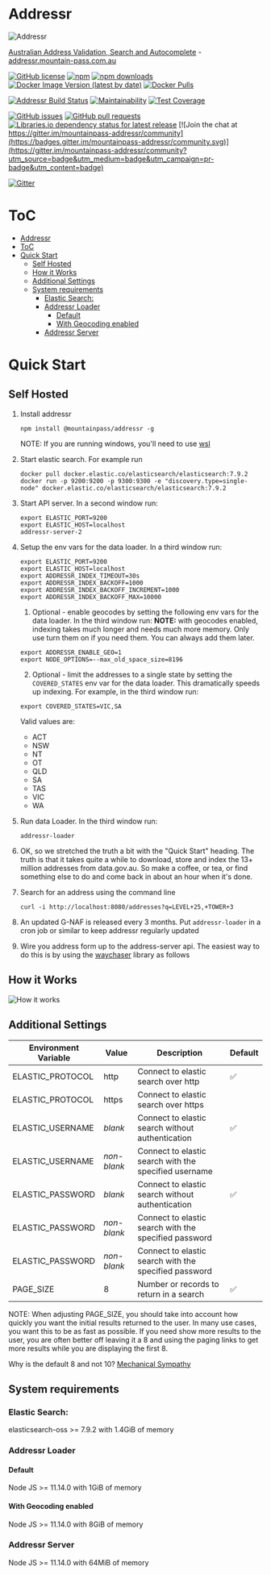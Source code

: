 # Addressr

![Addressr](https://addressr.mountain-pass.com.au/icons/icon-144x144.png 'Addressr')

[Australian Address Validation, Search and Autocomplete](https://addressr.mountain-pass.com.au) - [addressr.mountain-pass.com.au](https://addressr.mountain-pass.com.au)

[![GitHub license](https://img.shields.io/github/license/mountain-pass/addressr)](https://github.com/mountain-pass/addressr/blob/master/LICENSE) [![npm](https://img.shields.io/npm/v/@mountainpass/addressr)](https://www.npmjs.com/package/@mountainpass/addressr) [![npm downloads](https://img.shields.io/npm/dm/@mountainpass/addressr)](https://www.npmjs.com/package/@mountainpass/addressr) [![Docker Image Version (latest by date)](https://img.shields.io/docker/v/mountainpass/addressr?label=image%20version)](https://hub.docker.com/r/mountainpass/addressr) [![Docker Pulls](https://img.shields.io/docker/pulls/mountainpass/addressr)](https://hub.docker.com/r/mountainpass/addressr)

[![Addressr Build Status](https://circleci.com/gh/mountain-pass/addressr.svg?style=shield)](https://circleci.com/gh/mountain-pass/addressr) [![Maintainability](https://api.codeclimate.com/v1/badges/e5117809cacb7e32eb5c/maintainability)](https://codeclimate.com/github/mountain-pass/addressr/maintainability) [![Test Coverage](https://api.codeclimate.com/v1/badges/e5117809cacb7e32eb5c/test_coverage)](https://codeclimate.com/github/mountain-pass/addressr/test_coverage)

[![GitHub issues](https://img.shields.io/github/issues/mountain-pass/addressr)](https://github.com/mountain-pass/addressr/issues) [![GitHub pull requests](https://img.shields.io/github/issues-pr/mountain-pass/addressr)](https://github.com/mountain-pass/addressr/pulls) [![Libraries.io dependency status for latest release](https://img.shields.io/librariesio/release/npm/@mountainpass/addressr)](https://libraries.io/npm/@mountainpass%2Faddressr) [![Join the chat at https://gitter.im/mountainpass-addressr/community](https://badges.gitter.im/mountainpass-addressr/community.svg)](https://gitter.im/mountainpass-addressr/community?utm_source=badge&utm_medium=badge&utm_campaign=pr-badge&utm_content=badge)

[![Gitter](https://badges.gitter.im/mountainpass-addressr/community.svg)](https://gitter.im/mountainpass-addressr/community?utm_source=badge&utm_medium=badge&utm_campaign=pr-badge)

# ToC

- [Addressr](#addressr)
- [ToC](#toc)
- [Quick Start](#quick-start)
  - [Self Hosted](#self-hosted)
  - [How it Works](#how-it-works)
  - [Additional Settings](#additional-settings)
  - [System requirements](#system-requirements)
    - [Elastic Search:](#elastic-search)
    - [Addressr Loader](#addressr-loader)
      - [Default](#default)
      - [With Geocoding enabled](#with-geocoding-enabled)
    - [Addressr Server](#addressr-server)

# Quick Start

## Self Hosted

1. Install addressr
   ```
   npm install @mountainpass/addressr -g
   ```
   NOTE: If you are running windows, you'll need to use [wsl](https://docs.microsoft.com/en-us/windows/wsl/install-win10)
2. Start elastic search. For example run
   ```
   docker pull docker.elastic.co/elasticsearch/elasticsearch:7.9.2
   docker run -p 9200:9200 -p 9300:9300 -e "discovery.type=single-node" docker.elastic.co/elasticsearch/elasticsearch:7.9.2
   ```
3. Start API server. In a second window run:
   ```
   export ELASTIC_PORT=9200
   export ELASTIC_HOST=localhost
   addressr-server-2
   ```
4. Setup the env vars for the data loader. In a third window run:

   ```
   export ELASTIC_PORT=9200
   export ELASTIC_HOST=localhost
   export ADDRESSR_INDEX_TIMEOUT=30s
   export ADDRESSR_INDEX_BACKOFF=1000
   export ADDRESSR_INDEX_BACKOFF_INCREMENT=1000
   export ADDRESSR_INDEX_BACKOFF_MAX=10000
   ```

   1. Optional - enable geocodes by setting the following env vars for the data loader. In the third window run:
      **NOTE:** with geocodes enabled, indexing takes much longer and needs much more memory. Only use turn them on if you need them. You can always add them later.

   ```
   export ADDRESSR_ENABLE_GEO=1
   export NODE_OPTIONS=--max_old_space_size=8196
   ```

   2. Optional - limit the addresses to a single state by setting the `COVERED_STATES` env var for the data loader.
      This dramatically speeds up indexing. For example, in the third window run:

   ```
   export COVERED_STATES=VIC,SA
   ```

   Valid values are:

   - ACT
   - NSW
   - NT
   - OT
   - QLD
   - SA
   - TAS
   - VIC
   - WA

5. Run data Loader. In the third window run:
   ```
   addressr-loader
   ```
6. OK, so we stretched the truth a bit with the "Quick Start" heading. The truth is that it takes quite a while to download, store and index the 13+ million addresses from data.gov.au. So make a coffee, or tea, or find something else to do and come back in about an hour when it's done.
7. Search for an address using the command line
   ```
   curl -i http://localhost:8080/addresses?q=LEVEL+25,+TOWER+3
   ```
8. An updated G-NAF is released every 3 months. Put `addressr-loader` in a cron job or similar to keep addressr regularly updated
9. Wire you address form up to the address-server api. The easiest way to do this is by using the [waychaser](https://waychaser.io) library as follows

## How it Works

![How it works](https://addressr.mountain-pass.com.au/static/addressr-43fb89f43718b9b9d05becd4cb045672.svg 'How it works')

## Additional Settings

| Environment Variable | Value       | Description                                           | Default |
| -------------------- | ----------- | ----------------------------------------------------- | ------- |
| ELASTIC_PROTOCOL     | http        | Connect to elastic search over http                   | ✅      |
| ELASTIC_PROTOCOL     | https       | Connect to elastic search over https                  |         |
| ELASTIC_USERNAME     | _blank_     | Connect to elastic search without authentication      | ✅      |
| ELASTIC_USERNAME     | _non-blank_ | Connect to elastic search with the specified username |         |
| ELASTIC_PASSWORD     | _blank_     | Connect to elastic search without authentication      | ✅      |
| ELASTIC_PASSWORD     | _non-blank_ | Connect to elastic search with the specified password |         |
| ELASTIC_PASSWORD     | _non-blank_ | Connect to elastic search with the specified password |         |
| PAGE_SIZE            | 8           | Number or records to return in a search               | ✅      |

NOTE: When adjusting PAGE_SIZE, you should take into account how quickly you want the initial results returned
to the user. In many use cases, you want this to be as fast as possible. If you need show more results to the
user, you are often better off leaving it a 8 and using the paging links to get more results while you are
displaying the first 8.

Why is the default 8 and not 10? [Mechanical Sympathy](https://dzone.com/articles/mechanical-sympathy)

## System requirements

### Elastic Search:

elasticsearch-oss >= 7.9.2 with 1.4GiB of memory

### Addressr Loader

#### Default

Node JS >= 11.14.0 with 1GiB of memory

#### With Geocoding enabled

Node JS >= 11.14.0 with 8GiB of memory

### Addressr Server

Node JS >= 11.14.0 with 64MiB of memory

